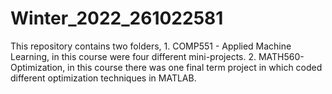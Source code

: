 # Winter_2022_261022581
This repository contains two folders, 1. COMP551 - Applied Machine Learning, in this course were four different mini-projects. 2. MATH560- Optimization, in this course there was one final term project in which coded different optimization techniques in MATLAB.
